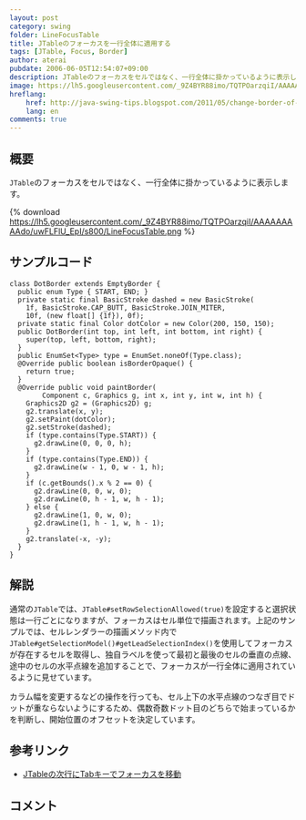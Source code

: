 ```yaml
---
layout: post
category: swing
folder: LineFocusTable
title: JTableのフォーカスを一行全体に適用する
tags: [JTable, Focus, Border]
author: aterai
pubdate: 2006-06-05T12:54:07+09:00
description: JTableのフォーカスをセルではなく、一行全体に掛かっているように表示します。
image: https://lh5.googleusercontent.com/_9Z4BYR88imo/TQTPOarzqiI/AAAAAAAAAdo/uwFLFlU_EpI/s800/LineFocusTable.png
hreflang:
    href: http://java-swing-tips.blogspot.com/2011/05/change-border-of-focused-row-in-jtable.html
    lang: en
comments: true
---
```

## 概要
`JTable`のフォーカスをセルではなく、一行全体に掛かっているように表示します。

{% download https://lh5.googleusercontent.com/_9Z4BYR88imo/TQTPOarzqiI/AAAAAAAAAdo/uwFLFlU_EpI/s800/LineFocusTable.png %}

## サンプルコード
<pre class="prettyprint"><code>class DotBorder extends EmptyBorder {
  public enum Type { START, END; }
  private static final BasicStroke dashed = new BasicStroke(
    1f, BasicStroke.CAP_BUTT, BasicStroke.JOIN_MITER,
    10f, (new float[] {1f}), 0f);
  private static final Color dotColor = new Color(200, 150, 150);
  public DotBorder(int top, int left, int bottom, int right) {
    super(top, left, bottom, right);
  }
  public EnumSet&lt;Type&gt; type = EnumSet.noneOf(Type.class);
  @Override public boolean isBorderOpaque() {
    return true;
  }
  @Override public void paintBorder(
        Component c, Graphics g, int x, int y, int w, int h) {
    Graphics2D g2 = (Graphics2D) g;
    g2.translate(x, y);
    g2.setPaint(dotColor);
    g2.setStroke(dashed);
    if (type.contains(Type.START)) {
      g2.drawLine(0, 0, 0, h);
    }
    if (type.contains(Type.END)) {
      g2.drawLine(w - 1, 0, w - 1, h);
    }
    if (c.getBounds().x % 2 == 0) {
      g2.drawLine(0, 0, w, 0);
      g2.drawLine(0, h - 1, w, h - 1);
    } else {
      g2.drawLine(1, 0, w, 0);
      g2.drawLine(1, h - 1, w, h - 1);
    }
    g2.translate(-x, -y);
  }
}
</code></pre>

## 解説
通常の`JTable`では、`JTable#setRowSelectionAllowed(true)`を設定すると選択状態は一行ごとになりますが、フォーカスはセル単位で描画されます。上記のサンプルでは、セルレンダラーの描画メソッド内で`JTable#getSelectionModel()#getLeadSelectionIndex()`を使用してフォーカスが存在するセルを取得し、独自ラベルを使って最初と最後のセルの垂直の点線、途中のセルの水平点線を追加することで、フォーカスが一行全体に適用されているように見せています。

カラム幅を変更するなどの操作を行っても、セル上下の水平点線のつなぎ目でドットが重ならないようにするため、偶数奇数ドット目のどちらで始まっているかを判断し、開始位置のオフセットを決定しています。

## 参考リンク
- [JTableの次行にTabキーでフォーカスを移動](https://ateraimemo.com/Swing/SelectNextRow.html)

<!-- dummy comment line for breaking list -->

## コメント
